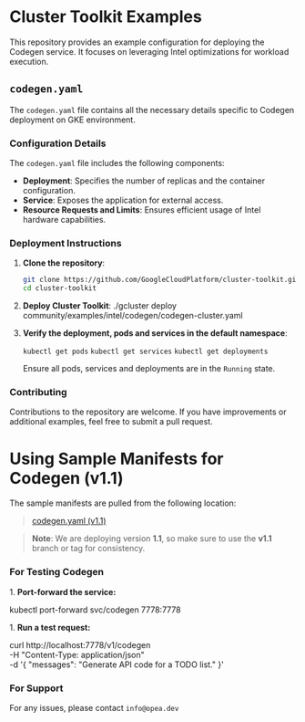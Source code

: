 # Cluster Toolkit Examples

This repository provides an example configuration for deploying the Codegen service. It focuses on leveraging Intel optimizations for workload execution.

## `codegen.yaml`

The `codegen.yaml` file contains all the necessary details specific to Codegen deployment on GKE environment.

### Configuration Details

The `codegen.yaml` file includes the following components: 

-   **Deployment**: Specifies the number of replicas and the container configuration.
-   **Service**: Exposes the application for external access.
-   **Resource Requests and Limits**: Ensures efficient usage of Intel hardware capabilities.

### Deployment Instructions

1. **Clone the repository**:
   ```bash
   git clone https://github.com/GoogleCloudPlatform/cluster-toolkit.git
   cd cluster-toolkit

1. **Deploy Cluster Toolkit**:
   ./gcluster deploy community/examples/intel/codegen/codegen-cluster.yaml

1.  **Verify the deployment, pods and services in the default namespace**:

    `kubectl get pods`
    `kubectl get services`
    `kubectl get deployments`

    Ensure all pods, services and deployments are in the `Running` state.

### Contributing

Contributions to the repository are welcome. If you have improvements or additional examples, feel free to submit a pull request.

# Using Sample Manifests for Codegen (v1.1)

The sample manifests are pulled from the following location:

> [codegen.yaml (v1.1)](https://github.com/opea-project/GenAIExamples/blob/v1.1/CodeGen/kubernetes/intel/cpu/xeon/manifest/codegen.yaml)

> **Note**: We are deploying version **1.1**, so make sure to use the **v1.1** branch or tag for consistency.

### For Testing Codegen ###

1\.  **Port-forward the service:**

kubectl port-forward svc/codegen 7778:7778

1\.  **Run a test request:**

curl  http://localhost:7778/v1/codegen  
     -H  "Content-Type:  application/json"  
     -d  '{  "messages":  "Generate  API  code  for  a  TODO  list."  }'

### For Support ###

For any issues, please contact `info@opea.dev`
